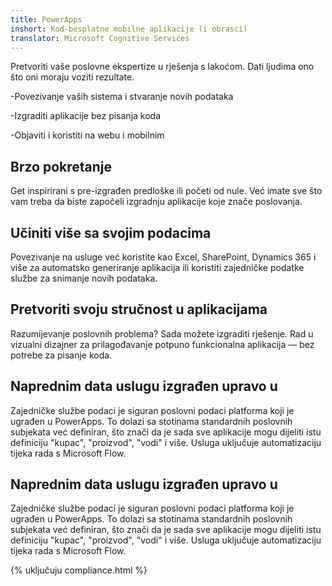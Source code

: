 ```yaml
---
title: PowerApps
inshort: Kod-besplatne mobilne aplikacije (i obrasci)
translator: Microsoft Cognitive Services
---
```


Pretvoriti vaše poslovne ekspertize u rješenja s lakoćom. Dati ljudima ono što oni moraju voziti rezultate.

-Povezivanje vaših sistema i stvaranje novih podataka

-Izgraditi aplikacije bez pisanja koda

-Objaviti i koristiti na webu i mobilnim

## Brzo pokretanje
Get inspirirani s pre-izgrađen predloške ili početi od nule. Već imate sve što vam treba da biste započeli izgradnju aplikacije koje znače poslovanja.

## Učiniti više sa svojim podacima
Povezivanje na usluge već koristite kao Excel, SharePoint, Dynamics 365 i više za automatsko generiranje aplikacija ili koristiti zajedničke podatke službe za snimanje novih podataka.

## Pretvoriti svoju stručnost u aplikacijama
Razumijevanje poslovnih problema? Sada možete izgraditi rješenje. Rad u vizualni dizajner za prilagođavanje potpuno funkcionalna aplikacija — bez potrebe za pisanje koda.

## Naprednim data uslugu izgrađen upravo u
Zajedničke službe podaci je siguran poslovni podaci platforma koji je ugrađen u PowerApps. To dolazi sa stotinama standardnih poslovnih subjekata već definiran, što znači da je sada sve aplikacije mogu dijeliti istu definiciju "kupac", "proizvod", "vodi" i više. Usluga uključuje automatizaciju tijeka rada s Microsoft Flow.

## Naprednim data uslugu izgrađen upravo u
Zajedničke službe podaci je siguran poslovni podaci platforma koji je ugrađen u PowerApps. To dolazi sa stotinama standardnih poslovnih subjekata već definiran, što znači da je sada sve aplikacije mogu dijeliti istu definiciju "kupac", "proizvod", "vodi" i više. Usluga uključuje automatizaciju tijeka rada s Microsoft Flow.

{% uključuju compliance.html %}

